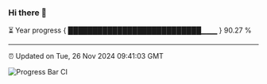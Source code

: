### Hi there 👋

⏳ Year progress { ███████████████████████████▁▁▁ } 90.27 %

---

⏰ Updated on Tue, 26 Nov 2024 09:41:03 GMT

![Progress Bar CI](https://github.com/IshwaranRudhara/GIT-ACTION/workflows/Progress%20Bar%20CI/badge.svg)
